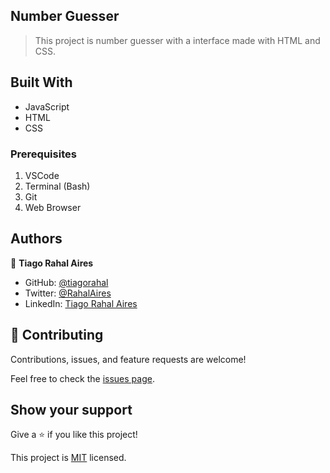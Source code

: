 ## Number Guesser

> This project is number guesser with a interface made with HTML and CSS.



## Built With

- JavaScript
- HTML
- CSS

### Prerequisites

1. VSCode
2. Terminal (Bash)
3. Git
4. Web Browser


## Authors

👤 **Tiago Rahal Aires**

- GitHub: [@tiagorahal](https://github.com/tiagorahal)
- Twitter: [@RahalAires](https://twitter.com/RahalAires)
- LinkedIn: [Tiago Rahal Aires](https://linkedin.com/tiagorahal)

## 🤝 Contributing

Contributions, issues, and feature requests are welcome!

Feel free to check the [issues page](https://github.com/tiagorahal/JS-Learning/issues).

## Show your support

Give a ⭐️ if you like this project!



This project is [MIT](./MIT.md) licensed.

